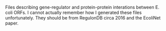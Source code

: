 Files describing gene-regulator and protein-protein interations between E. coli ORFs. I cannot actually remember 
how I generated these files unfortunately. They should be from RegulonDB circa 2016 and the EcoliNet paper.